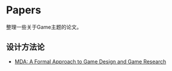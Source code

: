 # Papers
整理一些关于Game主题的论文。

## 设计方法论
  * [MDA: A Formal Approach to Game Design and Game Research ](https://github.com/ikamei/GameMechanic/blob/master/files/MDA.pdf)

